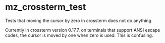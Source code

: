 # mz_crossterm_test
Tests that moving the cursor by zero in crossterm does not do anything.

Currently in crossterm version 0.17.7, on terminals that support ANSI escape
codes, the cursor is moved by one when zero is used. This is confusing.